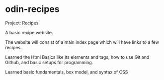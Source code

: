 # odin-recipes
Project: Recipes

A basic recipe website.

The website will consist of a main index page which will have links to a few recipes.

Learned the Html Basics like its elements and tags, how to use Git and Github, and basic
setups for programming.

Learned basic fundamentals, box model, and syntax of CSS